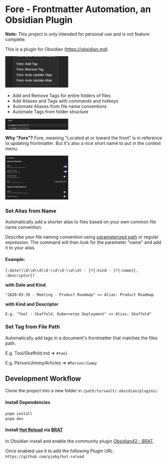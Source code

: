 # Fore - Frontmatter Automation, an Obsidian Plugin

**Note:** This project is only intended for personal use and is not feature complete.

This is a plugin for Obsidian (https://obsidian.md).

<img alt="Example: Context Menu Commands" src="assets/context-menu-commands.png" width="200" />

-   Add and Remove Tags for entire folders of files
-   Add Aliases and Tags with commands and hotkeys
-   Automate Aliases from file name conventions
-   Automate Tags from folder structure

<img alt="Example: Commands" src="assets/command-pallete-commands.png" width="200" />

**Why "Fore"?** Fore, meaning "Located at or toward the front" is in reference to updating frontmatter. But it's also a nice short name to put in the context menu.

<img alt="Example: Options" src="assets/fore-plugin-options.png" width="200" />

### Set Alias from Name

Automatically add a shorter alias to files based on your own common file name convention.

Describe your file naming convention using [parameterized path] or regular expression. The command will then look for the parameter "name" and add it to your alias.

[parameterized path]: https://www.npmjs.com/package/path-to-regexp

#### Example:

```
{:date(\\d\\d\\d\\d-\\d\\d-\\d\\d) - }?{:kind - }?{:name}{, :descriptor}?
```

**with Date and Kind**

```
"2020-03-39 - Meeting - Product Roadmap" => Alias: Product Roadmap
```

**with Kind and Descriptor**

```
E.g. "Tool - Skaffold, Kubernetes Deployment" => Alias: Skaffold"
```

### Set Tag from File Path

Automatically add tags in a document's frontmatter that matches the files path.

E.g. Tool/Skaffold.md => `#tool`

E.g. Person/Jimmy/Articles => `#Person/Jimmy`

## Development Workflow

Clone the project into a new folder in `/path/to/vault/.obsidian/plugins/`.

#### Install Dependencies

```
pnpm install
pnpm dev
```

#### Install [Hot Reload] via [BRAT]

In Obsidian install and enable the community plugin [Obsidian42 - BRAT][brat].

Once enabled use it to add the following Plugin URL: `https://github.com/pjeby/hot-reload`

[hot reload]: https://github.com/pjeby/hot-reload
[brat]: https://github.com/TfTHacker/obsidian42-brat
